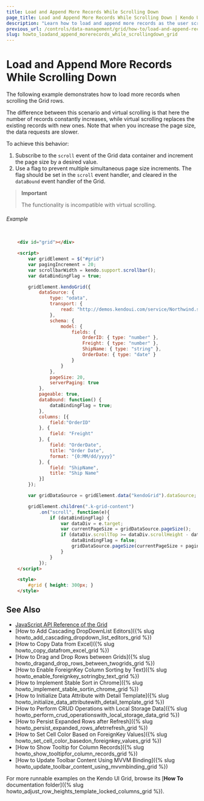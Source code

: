 ```yaml
---
title: Load and Append More Records While Scrolling Down
page_title: Load and Append More Records While Scrolling Down | Kendo UI Grid
description: "Learn how to load and append more records as the user scrolls down the Kendo UI Grid."
previous_url: /controls/data-management/grid/how-to/load-and-append-records
slug: howto_loadand_append_morerecords_while_scrollingdown_grid
---
```


# Load and Append More Records While Scrolling Down

The following example demonstrates how to load more records when scrolling the Grid rows.

The difference between this scenario and virtual scrolling is that here the number of records constantly increases, while virtual scrolling replaces the existing records with new ones. Note that when you increase the page size, the data requests are slower.

To achieve this behavior:
1. Subscribe to the `scroll` event of the Grid data container and increment the page size by a desired value.
2. Use a flag to prevent multiple simultaneous page size increments. The flag should be set in the `scroll` event handler, and cleared in the `dataBound` event handler of the Grid.

> **Important**
>
> The functionality is incompatible with virtual scrolling.

###### Example

```html

    <div id="grid"></div>

    <script>
        var gridElement = $("#grid")
        var pagingIncrement = 20;
        var scrollbarWidth = kendo.support.scrollbar();
        var dataBindingFlag = true;

        gridElement.kendoGrid({
            dataSource: {
                type: "odata",
                transport: {
                    read: "http://demos.kendoui.com/service/Northwind.svc/Orders"
                },
                schema: {
                    model: {
                        fields: {
                            OrderID: { type: "number" },
                            Freight: { type: "number" },
                            ShipName: { type: "string" },
                            OrderDate: { type: "date" }
                        }
                    }
                },
                pageSize: 20,
                serverPaging: true
            },
            pageable: true,
            dataBound: function() {
                dataBindingFlag = true;
            },
            columns: [{
                field:"OrderID"
            }, {
                field: "Freight"
            }, {
                field: "OrderDate",
                title: "Order Date",
                format: "{0:MM/dd/yyyy}"
            }, {
                field: "ShipName",
                title: "Ship Name"
            }]
        });

        var gridDataSource = gridElement.data("kendoGrid").dataSource;

        gridElement.children(".k-grid-content")
            .on("scroll", function(e){
                if (dataBindingFlag) {
                    var dataDiv = e.target;
                    var currentPageSize = gridDataSource.pageSize();
                    if (dataDiv.scrollTop >= dataDiv.scrollHeight - dataDiv.offsetHeight - scrollbarWidth && gridDataSource.total() > currentPageSize) {
                        dataBindingFlag = false;
                        gridDataSource.pageSize(currentPageSize + pagingIncrement);
                    }
                }
            });
    </script>

    <style>
        #grid { height: 300px; }
    </style>
```

## See Also

* [JavaScript API Reference of the Grid](/api/javascript/ui/grid)
* [How to Add Cascading DropDownList Editors]({% slug howto_add_cascading_dropdown_list_editors_grid %})
* [How to Copy Data from Excel]({% slug howto_copy_datafrom_excel_grid %})
* [How to Drag and Drop Rows between Grids]({% slug howto_dragand_drop_rows_between_twogrids_grid %})
* [How to Enable ForeignKey Column Sorting by Text]({% slug howto_enable_foreignkey_sotringby_text_grid %})
* [How to Implement Stable Sort in Chrome]({% slug howto_implement_stable_sortin_chrome_grid %})
* [How to Initialize Data Attribute with Detail Template]({% slug howto_initialize_data_attributewith_detail_template_grid %})
* [How to Perform CRUD Operations with Local Storage Data]({% slug howto_perform_crud_operationswith_local_storage_data_grid %})
* [How to Persist Expanded Rows after Refresh]({% slug howto_persist_expanded_rows_afetrrefresh_grid %})
* [How to Set Cell Color Based on ForeignKey Values]({% slug howto_set_cell_color_basedon_foreignkey_values_grid %})
* [How to Show Tooltip for Column Records]({% slug howto_show_tooltipfor_column_records_grid %})
* [How to Update Toolbar Content Using MVVM Binding]({% slug howto_update_toolbar_content_using_mvvmbinding_grid %})

For more runnable examples on the Kendo UI Grid, browse its [**How To** documentation folder]({% slug howto_adjust_row_heights_template_locked_columns_grid %}).
